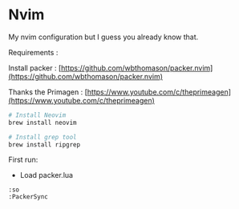 # Nvim

My nvim configuration but I guess you already know that.

Requirements : 

Install packer : [https://github.com/wbthomason/packer.nvim](https://github.com/wbthomason/packer.nvim)

Thanks the Primagen : [https://www.youtube.com/c/theprimeagen](https://www.youtube.com/c/theprimeagen)


```bash
# Install Neovim
brew install neovim

# Install grep tool
brew install ripgrep
```

First run: 
* Load packer.lua

```vim
:so
:PackerSync
```


